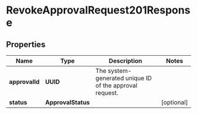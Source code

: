 

# RevokeApprovalRequest201Response


## Properties

| Name | Type | Description | Notes |
|------------ | ------------- | ------------- | -------------|
|**approvalId** | **UUID** | The system-generated unique ID of the approval request. |  |
|**status** | **ApprovalStatus** |  |  [optional] |



